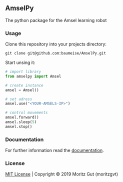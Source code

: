 ## AmselPy
The python package for the Amsel learning robot

### Usage
Clone this repository into your projects directory: 
``` shell
git clone git@github.com:baumeise/AmselPy.git
```
Start unsing it:
``` python
# import library
from amselpy import Amsel

# create instance
amsel = Amsel()

# set adress
amsel.use("<YOUR-AMSELS-IP>")

# control movements
amsel.forward()
amsel.sleep(5)
amsel.stop()
```
### Documentation
For further information read the [documentation](https://baumeise.github.io/amsel/docs).

### License
[MIT License](https://github.com/baumeise/amselpy/blob/master/LICENSE) | Copyright © 2019 Moritz Gut (moritzgvt)
